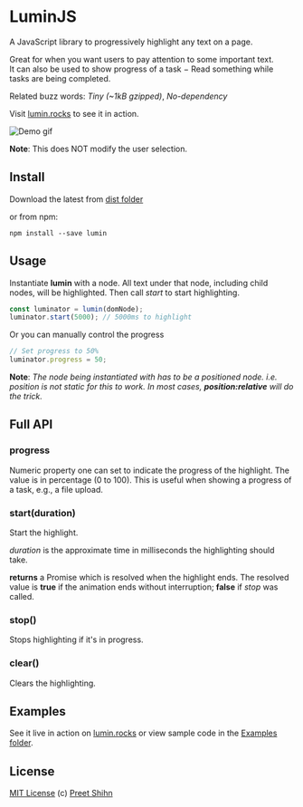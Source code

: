 # LuminJS
A JavaScript library to progressively highlight any text on a page.

Great for when you want users to pay attention to some important text.<br> It can also be used to show progress of a task − Read something while tasks are being completed.

Related buzz words: _Tiny (~1kB gzipped)_, _No-dependency_

Visit [lumin.rocks](https://lumin.rocks/) to see it in action.

![Demo gif](https://lumin.rocks/images/highlight.gif)

**Note**: This does NOT modify the user selection. 

## Install

Download the latest from [dist folder](https://github.com/pshihn/lumin/tree/master/dist)

or from npm:
```
npm install --save lumin
```

## Usage

Instantiate **lumin** with a node. All text under that node, including child nodes, will be highlighted. Then call *start* to start highlighting.

```javascript
const luminator = lumin(domNode);
luminator.start(5000); // 5000ms to highlight
```

Or you can manually control the progress
```javascript
// Set progress to 50%
luminator.progress = 50;
```

**Note**: _The node being instantiated with has to be a positioned node. i.e. position is not static for this to work. In most cases, **position:relative** will do the trick._

## Full API

### progress

Numeric property one can set to indicate the progress of the highlight. The value is in percentage (0 to 100). This is useful when showing a progress of a task, e.g., a file upload. 

### start(duration)

Start the highlight.

_duration_ is the approximate time in milliseconds the highlighting should take.

**returns** a Promise which is resolved when the highlight ends. The resolved value is __true__ if the animation ends without interruption; __false__ if _stop_ was called.

### stop()

Stops highlighting if it's in progress. 

### clear()

Clears the highlighting.

## Examples

See it live in action on [lumin.rocks](https://lumin.rocks/) or view sample code in the [Examples folder](https://github.com/pshihn/lumin/tree/master/examples).


## License
[MIT License](https://github.com/pshihn/lumin/blob/master/LICENSE) (c) [Preet Shihn](https://twitter.com/preetster)
